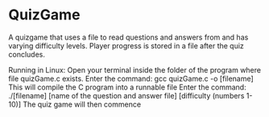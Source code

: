 # QuizGame
A quizgame that uses a file to read questions and answers from and has varying difficulty levels. Player progress is stored in a file after the quiz concludes.

Running in Linux: Open your terminal inside the folder of the program where file quizGame.c exists. 
                  Enter the command: gcc quizGame.c -o [filename] 
                  This will compile the C program into a runnable file
                  Enter the command: ./[filename] [name of the question and answer file] [difficulty (numbers 1-10)]
                  The quiz game will then commence
                  
